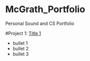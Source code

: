 # McGrath_Portfolio
Personal Sound and CS Portfolio

#Project 1: [Title 1](https://www.markdownguide.org/cheat-sheet/)
* bullet 1
* bullet 2
* bullet 3
